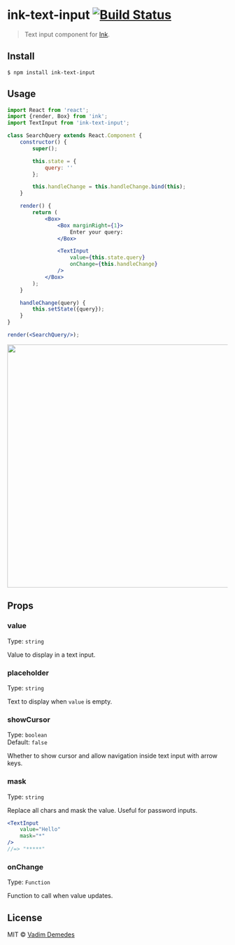 # ink-text-input [![Build Status](https://travis-ci.org/vadimdemedes/ink-text-input.svg?branch=master)](https://travis-ci.org/vadimdemedes/ink-text-input)

> Text input component for [Ink](https://github.com/vadimdemedes/ink).


## Install

```
$ npm install ink-text-input
```


## Usage

```jsx
import React from 'react';
import {render, Box} from 'ink';
import TextInput from 'ink-text-input';

class SearchQuery extends React.Component {
	constructor() {
		super();

		this.state = {
			query: ''
		};

		this.handleChange = this.handleChange.bind(this);
	}

	render() {
		return (
			<Box>
				<Box marginRight={1}>
					Enter your query:
				</Box>

				<TextInput
					value={this.state.query}
					onChange={this.handleChange}
				/>
			</Box>
		);
	}

	handleChange(query) {
		this.setState({query});
	}
}

render(<SearchQuery/>);
```

<img src="media/demo.gif" width="556">


## Props

### value

Type: `string`

Value to display in a text input.

### placeholder

Type: `string`

Text to display when `value` is empty.

### showCursor

Type: `boolean`<br>
Default: `false`

Whether to show cursor and allow navigation inside text input with arrow keys.

### mask

Type: `string`

Replace all chars and mask the value. Useful for password inputs.

```jsx
<TextInput
	value="Hello"
	mask="*"
/>
//=> "*****"
```

### onChange

Type: `Function`

Function to call when value updates.


## License

MIT © [Vadim Demedes](https://github.com/vadimdemedes)
